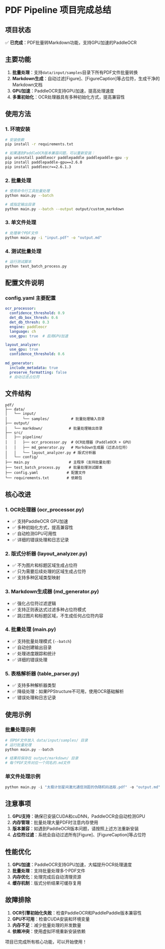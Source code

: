 # PDF Pipeline 项目完成总结

## 项目状态
✅ **已完成**：PDF批量转Markdown功能，支持GPU加速的PaddleOCR

## 主要功能
1. **批量处理**：支持`data/input/samples`目录下所有PDF文件批量转换
2. **Markdown生成**：自动过滤[Figure]、[FigureCaption]等占位符，生成干净的Markdown文档
3. **GPU加速**：PaddleOCR支持GPU加速，提高处理速度
4. **多重初始化**：OCR处理器具有多种初始化方式，提高兼容性

## 使用方法

### 1. 环境安装
```bash
# 安装依赖
pip install -r requirements.txt

# 如果遇到PaddleOCR版本兼容问题，可以重新安装：
pip uninstall paddleocr paddlepaddle paddlepaddle-gpu -y
pip install paddlepaddle-gpu==2.6.0
pip install paddleocr==2.6.1.3
```

### 2. 批量处理
```bash
# 使用命令行工具批量处理
python main.py --batch

# 或指定输出目录
python main.py --batch --output output/custom_markdown
```

### 3. 单文件处理
```bash
# 处理单个PDF文件
python main.py -i "input.pdf" -o "output.md"
```

### 4. 测试批量处理
```bash
# 运行测试脚本
python test_batch_process.py
```

## 配置文件说明

### config.yaml 主要配置
```yaml
ocr_processor:
  confidence_threshold: 0.9
  det_db_box_thresh: 0.6
  det_db_thresh: 0.3
  engine: paddleocr
  language: ch
  use_gpu: true  # 启用GPU加速

layout_analyzer:
  use_gpu: true
  confidence_threshold: 0.6
  
md_generator:
  include_metadata: true
  preserve_formatting: false
  # 自动过滤占位符
```

## 文件结构
```
pdf/
├── data/
│   └── input/
│       └── samples/          # 批量处理输入目录
├── output/
│   └── markdown/            # 批量处理输出目录
├── src/
│   ├── pipeline/
│   │   ├── ocr_processor.py  # OCR处理器（PaddleOCR + GPU）
│   │   ├── md_generator.py   # Markdown生成器（过滤占位符）
│   │   └── layout_analyzer.py # 版式分析器
│   └── config/
├── main.py                  # 主程序（支持批量处理）
├── test_batch_process.py    # 批量处理测试脚本
├── config.yaml             # 配置文件
└── requirements.txt        # 依赖包
```

## 核心改进

### 1. OCR处理器 (ocr_processor.py)
- ✅ 支持PaddleOCR GPU加速
- ✅ 多种初始化方式，提高兼容性
- ✅ 自动检测GPU可用性
- ✅ 详细的错误处理和日志记录

### 2. 版式分析器 (layout_analyzer.py)
- ✅ 不为图片和标题区域生成占位符
- ✅ 只为需要后续处理的区域生成占位符
- ✅ 支持多种区域类型映射

### 3. Markdown生成器 (md_generator.py)
- ✅ 强化占位符过滤逻辑
- ✅ 支持正则表达式过滤多种占位符模式
- ✅ 跳过图片和标题区域，不生成任何占位符内容

### 4. 批量处理 (main.py)
- ✅ 支持批量处理模式 (`--batch`)
- ✅ 自动创建输出目录
- ✅ 处理进度跟踪和统计
- ✅ 详细的错误处理

### 5. 表格解析器 (table_parser.py)
- ✅ 支持多种解析器类型
- ✅ 降级处理：如果PPStructure不可用，使用OCR基础解析
- ✅ 错误处理和日志记录

## 使用示例

### 批量处理示例
```python
# 将PDF文件放入 data/input/samples/ 目录
# 运行批量处理
python main.py --batch

# 结果将保存在 output/markdown/ 目录
# 每个PDF文件对应一个同名的.md文件
```

### 单文件处理示例
```python
python main.py -i "太极计划星间激光通信测距的伪随机码选取.pdf" -o "output.md"
```

## 注意事项

1. **GPU支持**：确保已安装CUDA和cuDNN，PaddleOCR会自动检测GPU
2. **内存管理**：批量处理大量PDF时注意内存使用
3. **版本兼容**：如遇到PaddleOCR版本问题，请按照上述方法重新安装
4. **占位符过滤**：系统会自动过滤所有[Figure]、[FigureCaption]等占位符

## 性能优化

1. **GPU加速**：PaddleOCR支持GPU加速，大幅提升OCR处理速度
2. **批量处理**：支持批量处理多个PDF文件
3. **内存优化**：处理完成后自动清理资源
4. **缓存机制**：版式分析结果可缓存复用

## 故障排除

1. **OCR引擎初始化失败**：检查PaddleOCR和PaddlePaddle版本兼容性
2. **GPU不可用**：检查CUDA安装和环境变量
3. **内存不足**：减少批量处理的并发数量
4. **依赖冲突**：使用虚拟环境重新安装依赖

项目已完成所有核心功能，可以开始使用！
